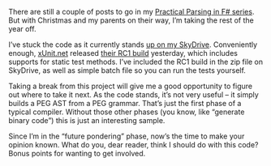 There are still a couple of posts to go in my [Practical Parsing in F\#
series](http://devhawk.net/2007/12/10/Practical+Parsing+In+F.aspx). But
with Christmas and my parents on their way, I’m taking the rest of the
year off.

I’ve stuck the code as it currently stands [up on my
SkyDrive](http://cid-0d9bc809858885a4.skydrive.live.com/browse.aspx/DevHawk%20Content/Projects/Practical%20Parsing%20in%20F%7C3).
Conveniently enough, [xUnit.net](http://www.codeplex.com/xunit) released
[their RC1
build](http://www.codeplex.com/xunit/Release/ProjectReleases.aspx?ReleaseId=8080)
yesterday, which includes supports for static test methods. I’ve
included the RC1 build in the zip file on SkyDrive, as well as simple
batch file so you can run the tests yourself.

Taking a break from this project will give me a good opportunity to
figure out where to take it next. As the code stands, it’s not very
useful – it simply builds a PEG AST from a PEG grammar. That’s just the
first phase of a typical compiler. Without those other phases (you know,
like “generate binary code”) this is just an interesting sample.

Since I’m in the “future pondering” phase, now’s the time to make your
opinion known. What do you, dear reader, think I should do with this
code? Bonus points for wanting to get involved.
